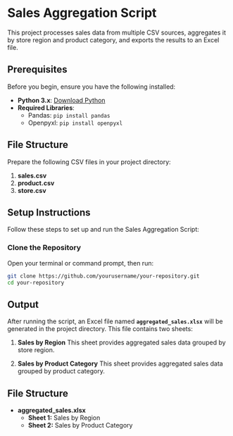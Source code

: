 # Sales Aggregation Script

This project processes sales data from multiple CSV sources, aggregates it by store region and product category, and exports the results to an Excel file.

## Prerequisites

Before you begin, ensure you have the following installed:

- **Python 3.x**: [Download Python](https://www.python.org/downloads/)
- **Required Libraries**:
  - Pandas: `pip install pandas`
  - Openpyxl: `pip install openpyxl`

## File Structure

Prepare the following CSV files in your project directory:

1. **sales.csv**
2. **product.csv**
3. **store.csv**

## Setup Instructions

Follow these steps to set up and run the Sales Aggregation Script:

### **Clone the Repository**
   Open your terminal or command prompt, then run:
   ```bash
   git clone https://github.com/yourusername/your-repository.git
   cd your-repository 
   ```

## Output

After running the script, an Excel file named **`aggregated_sales.xlsx`** will be generated in the project directory. This file contains two sheets:

1. **Sales by Region**
This sheet provides aggregated sales data grouped by store region.

2. **Sales by Product Category**
This sheet provides aggregated sales data grouped by product category.

## File Structure
   - **aggregated_sales.xlsx**
     - **Sheet 1:** Sales by Region
     - **Sheet 2:** Sales by Product Category


